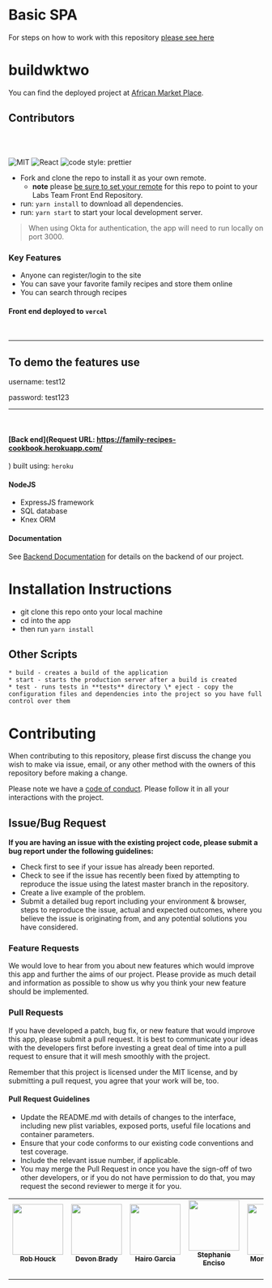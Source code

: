 # Basic SPA

For steps on how to work with this repository [please see here](https://docs.labs.lambdaschool.com/labs-spa-starter/)

# buildwktwo

You can find the deployed project at [African Market Place](https://front-end-hqyybbq4z-secreatefamilyrecipe.vercel.app/).

## Contributors

<table>
  <tr>
    <td align="center"><a href="https://github.com/rbhouck32"><img src="https://avatars.githubusercontent.com/u/57123769?s=400&u=0f465071104a36d41a96fcf7149c98f1219b4847&v=4" width="100px;" alt=""/><br /><sub><b>Rob Houck</b></sub></a><br /><a href="https://github.com/rbhouck32"><img src="https://github.com/favicon.ico" width="15"></a>&nbsp;<a href="https://www.linkedin.com/in/robbhouck"><img src="https://static.licdn.com/sc/h/al2o9zrvru7aqj8e1x2rzsrca" width="15"></a></td>
<td align="center"><a href="https://github.com/Devon-Brady"><img src="https://avatars.githubusercontent.com/u/72098634?s=460&v=4" width="100px;" alt=""/><br /><sub><b>Devon Brady</b></sub></a><br /><a href="https://github.com/Devon-Brady"><img src="https://github.com/favicon.ico" width="15"></a>&nbsp;<a href="https://www.linkedin.com/in/devon-brady-26bbaa148/"><img src="https://static.licdn.com/sc/h/al2o9zrvru7aqj8e1x2rzsrca" width="15"></a></td>
<td align="center"><a href="https://github.com/xpeedy"><img src="https://avatars.githubusercontent.com/u/69333686?s=460&v=4" width="100px;" alt=""/><br /><sub><b>Hairo Garcia</b></sub></a><br /><a href="https://github.com/xpeedy"><img src="https://github.com/favicon.ico" width="15"></a>&nbsp;<a href="https://www.linkedin.com/in/hairogarcia"><img src="https://static.licdn.com/sc/h/al2o9zrvru7aqj8e1x2rzsrca" width="15"></a></td>
<td align="center"><a href="https://www.linkedin.com/in/stephanieenciso/"><img src="https://media-exp1.licdn.com/dms/image/C4E03AQHDayFlZOzjqg/profile-displayphoto-shrink_400_400/0/1605632211774?e=1618444800&v=beta&t=uStT0oGhfj3D9hqzaDbwLT2FOvgSbWO_bPlsl80pRpU" width="100px;" alt=""/><br /><sub><b>Stephanie Enciso</b></sub></a><br /><a href="https://www.linkedin.com/in/stephanieenciso/"><img src="https://github.com/favicon.ico" width="15"></a>&nbsp;<a href="https://www.linkedin.com/in/stephanieenciso/"><img src="https://static.licdn.com/sc/h/al2o9zrvru7aqj8e1x2rzsrca" width="15"></a></td>
<td align="center"><a href="https://github.com"><img src="https://ca.slack-edge.com/ESZCHB482-U01BUBTV3E3-d28c8d925367-512" width="100px;" alt=""/><br /><sub><b>Mona Hassan</b></sub></a><br /><a href="https://github.com"><img src="https://github.com/favicon.ico" width="15"></a>&nbsp;<a href="https://linkedin.com"><img src="https://static.licdn.com/sc/h/al2o9zrvru7aqj8e1x2rzsrca" width="15"></a></td>
<td align="center"><a href="https://github.com/roerark"><img src="https://avatars.githubusercontent.com/u/73914929?s=400&v=4" width="100px;" alt=""/><br /><sub><b>Joe Park</b></sub></a><br /><a href="https://github.com/roerark"><img src="https://github.com/favicon.ico" width="15"></a>&nbsp;<a href="https://www.linkedin.com/in/joepark"><img src="https://static.licdn.com/sc/h/al2o9zrvru7aqj8e1x2rzsrca" width="15"></a></td>
<td align="center"><a href="https://github.com/pak11273"><img src="https://media-exp1.licdn.com/dms/image/C4D03AQHEMEd21bW1CQ/profile-displayphoto-shrink_400_400/0/1606151035662?e=1618444800&v=beta&t=xcZdZpmXL-3QFjC_CkRDCjPSN5oSDNwxlM-Vz_0OY6w" width="100px;" alt=""/><br /><sub><b>Isaac Pak</b></sub></a><br /><a href="https://github.com/pak11273"><img src="https://github.com/favicon.ico" width="15"></a>&nbsp;<a href="https://www.linkedin.com/in/isaac-pak-78b72687/"><img src="https://static.licdn.com/sc/h/al2o9zrvru7aqj8e1x2rzsrca" width="15"></a></td>
</tr>

<br>
<br>

![MIT](https://img.shields.io/packagist/l/doctrine/orm.svg)
![React](https://img.shields.io/badge/react-v16.7.0--alpha.2-blue.svg)
![code style: prettier](https://img.shields.io/badge/code_style-prettier-ff69b4.svg?style=flat-square)

- Fork and clone the repo to install it as your own remote.
  - **note** please [be sure to set your remote](https://help.github.jp/enterprise/2.11/user/articles/changing-a-remote-s-url/) for this repo to point to your Labs Team Front End Repository.
- run: `yarn install` to download all dependencies.
- run: `yarn start` to start your local development server.

> When using Okta for authentication, the app will need to run locally on port 3000.

### Key Features

- Anyone can register/login to the site
- You can save your favorite family recipes and store them online
- You can search through recipes

#### Front end deployed to `vercel`

<br />
<hr />
<h2>To demo the features use</h2>
<p>username: test12 
<p>password: test123 
<hr />
<br />

#### [Back end](Request URL: https://family-recipes-cookbook.herokuapp.com/

) built using: `heroku`

#### NodeJS

- ExpressJS framework
- SQL database
- Knex ORM

#### Documentation

See [Backend Documentation](https://github.com/SecretFamilyRecipe-TeamFoodie/node-recipes) for details on the backend of our project.

# Installation Instructions

- git clone this repo onto your local machine
- cd into the app
- then run `yarn install`

## Other Scripts

    * build - creates a build of the application
    * start - starts the production server after a build is created
    * test - runs tests in **tests** directory \* eject - copy the configuration files and dependencies into the project so you have full control over them

# Contributing

When contributing to this repository, please first discuss the change you wish to make via issue, email, or any other method with the owners of this repository before making a change.

Please note we have a [code of conduct](./CODE_OF_CONDUCT.md). Please follow it in all your interactions with the project.

## Issue/Bug Request

**If you are having an issue with the existing project code, please submit a bug report under the following guidelines:**

- Check first to see if your issue has already been reported.
- Check to see if the issue has recently been fixed by attempting to reproduce the issue using the latest master branch in the repository.
- Create a live example of the problem.
- Submit a detailed bug report including your environment & browser, steps to reproduce the issue, actual and expected outcomes, where you believe the issue is originating from, and any potential solutions you have considered.

### Feature Requests

We would love to hear from you about new features which would improve this app and further the aims of our project. Please provide as much detail and information as possible to show us why you think your new feature should be implemented.

### Pull Requests

If you have developed a patch, bug fix, or new feature that would improve this app, please submit a pull request. It is best to communicate your ideas with the developers first before investing a great deal of time into a pull request to ensure that it will mesh smoothly with the project.

Remember that this project is licensed under the MIT license, and by submitting a pull request, you agree that your work will be, too.

#### Pull Request Guidelines

- Update the README.md with details of changes to the interface, including new plist variables, exposed ports, useful file locations and container parameters.
- Ensure that your code conforms to our existing code conventions and test coverage.
- Include the relevant issue number, if applicable.
- You may merge the Pull Request in once you have the sign-off of two other developers, or if you do not have permission to do that, you may request the second reviewer to merge it for you.

